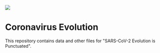 <img src="https://media.giphy.com/media/xULW8l2gXuRPmsQe8U/giphy.gif">

# Coronavirus Evolution

This repository contains data and other files for "SARS-CoV-2 Evolution is 
Punctuated".
